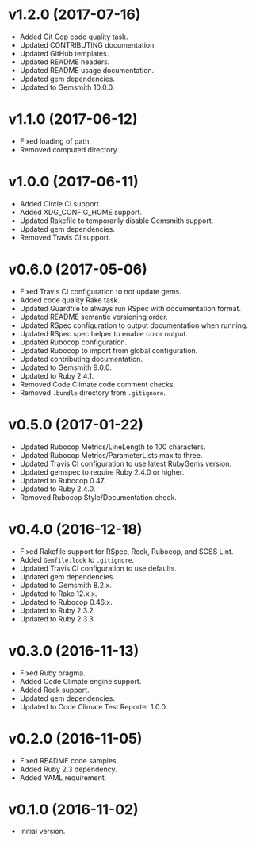 # v1.2.0 (2017-07-16)

- Added Git Cop code quality task.
- Updated CONTRIBUTING documentation.
- Updated GitHub templates.
- Updated README headers.
- Updated README usage documentation.
- Updated gem dependencies.
- Updated to Gemsmith 10.0.0.

# v1.1.0 (2017-06-12)

- Fixed loading of path.
- Removed computed directory.

# v1.0.0 (2017-06-11)

- Added Circle CI support.
- Added XDG_CONFIG_HOME support.
- Updated Rakefile to temporarily disable Gemsmith support.
- Updated gem dependencies.
- Removed Travis CI support.

# v0.6.0 (2017-05-06)

- Fixed Travis CI configuration to not update gems.
- Added code quality Rake task.
- Updated Guardfile to always run RSpec with documentation format.
- Updated README semantic versioning order.
- Updated RSpec configuration to output documentation when running.
- Updated RSpec spec helper to enable color output.
- Updated Rubocop configuration.
- Updated Rubocop to import from global configuration.
- Updated contributing documentation.
- Updated to Gemsmith 9.0.0.
- Updated to Ruby 2.4.1.
- Removed Code Climate code comment checks.
- Removed `.bundle` directory from `.gitignore`.

# v0.5.0 (2017-01-22)

- Updated Rubocop Metrics/LineLength to 100 characters.
- Updated Rubocop Metrics/ParameterLists max to three.
- Updated Travis CI configuration to use latest RubyGems version.
- Updated gemspec to require Ruby 2.4.0 or higher.
- Updated to Rubocop 0.47.
- Updated to Ruby 2.4.0.
- Removed Rubocop Style/Documentation check.

# v0.4.0 (2016-12-18)

- Fixed Rakefile support for RSpec, Reek, Rubocop, and SCSS Lint.
- Added `Gemfile.lock` to `.gitignore`.
- Updated Travis CI configuration to use defaults.
- Updated gem dependencies.
- Updated to Gemsmith 8.2.x.
- Updated to Rake 12.x.x.
- Updated to Rubocop 0.46.x.
- Updated to Ruby 2.3.2.
- Updated to Ruby 2.3.3.

# v0.3.0 (2016-11-13)

- Fixed Ruby pragma.
- Added Code Climate engine support.
- Added Reek support.
- Updated gem dependencies.
- Updated to Code Climate Test Reporter 1.0.0.

# v0.2.0 (2016-11-05)

- Fixed README code samples.
- Added Ruby 2.3 dependency.
- Added YAML requirement.

# v0.1.0 (2016-11-02)

- Initial version.
